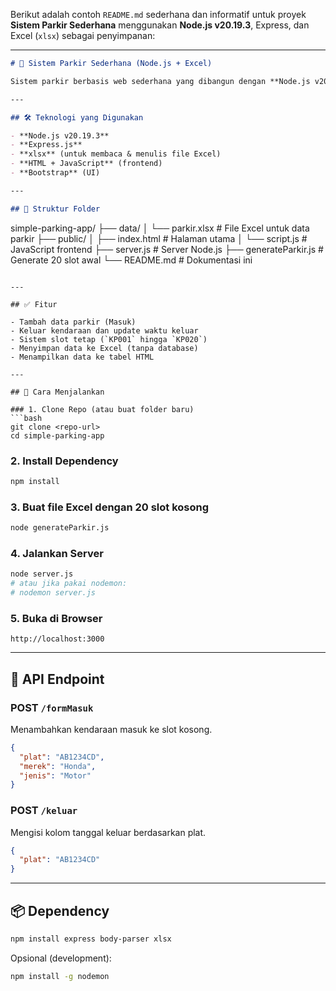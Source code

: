 Berikut adalah contoh `README.md` sederhana dan informatif untuk proyek **Sistem Parkir Sederhana** menggunakan **Node.js v20.19.3**, Express, dan Excel (`xlsx`) sebagai penyimpanan:

---

```markdown
# 🚗 Sistem Parkir Sederhana (Node.js + Excel)

Sistem parkir berbasis web sederhana yang dibangun dengan **Node.js v20.19.3**. Data parkir disimpan dalam file **Excel (`parkir.xlsx`)** sebagai alternatif dari database.

---

## 🛠 Teknologi yang Digunakan

- **Node.js v20.19.3**
- **Express.js**
- **xlsx** (untuk membaca & menulis file Excel)
- **HTML + JavaScript** (frontend)
- **Bootstrap** (UI)

---

## 📁 Struktur Folder

```

simple-parking-app/
├── data/
│   └── parkir.xlsx         # File Excel untuk data parkir
├── public/
│   ├── index.html          # Halaman utama
│   └── script.js           # JavaScript frontend
├── server.js               # Server Node.js
├── generateParkir.js       # Generate 20 slot awal
└── README.md               # Dokumentasi ini

````

---

## ✅ Fitur

- Tambah data parkir (Masuk)
- Keluar kendaraan dan update waktu keluar
- Sistem slot tetap (`KP001` hingga `KP020`)
- Menyimpan data ke Excel (tanpa database)
- Menampilkan data ke tabel HTML

---

## 🚀 Cara Menjalankan

### 1. Clone Repo (atau buat folder baru)
```bash
git clone <repo-url>
cd simple-parking-app
````

### 2. Install Dependency

```bash
npm install
```

### 3. Buat file Excel dengan 20 slot kosong

```bash
node generateParkir.js
```

### 4. Jalankan Server

```bash
node server.js
# atau jika pakai nodemon:
# nodemon server.js
```

### 5. Buka di Browser

```
http://localhost:3000
```

---

## 📄 API Endpoint

### POST `/formMasuk`

Menambahkan kendaraan masuk ke slot kosong.

```json
{
  "plat": "AB1234CD",
  "merek": "Honda",
  "jenis": "Motor"
}
```

### POST `/keluar`

Mengisi kolom tanggal keluar berdasarkan plat.

```json
{
  "plat": "AB1234CD"
}
```

---

## 📦 Dependency

```bash
npm install express body-parser xlsx
```

Opsional (development):

```bash
npm install -g nodemon
```




